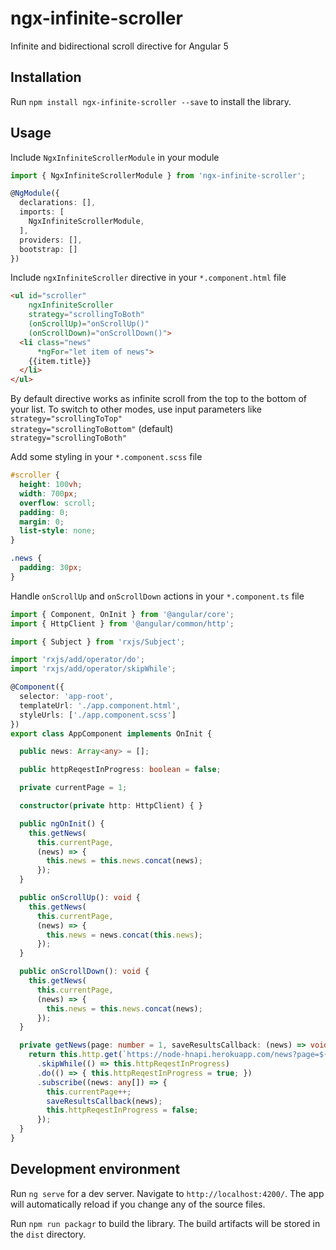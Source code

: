 # ngx-infinite-scroller

Infinite and bidirectional scroll directive for Angular 5

## Installation

Run `npm install ngx-infinite-scroller --save` to install the library.

## Usage

Include `NgxInfiniteScrollerModule` in your module

```typescript
import { NgxInfiniteScrollerModule } from 'ngx-infinite-scroller';

@NgModule({
  declarations: [],
  imports: [
    NgxInfiniteScrollerModule,
  ],
  providers: [],
  bootstrap: []
})
```

Include `ngxInfiniteScroller` directive in your `*.component.html` file

```html
<ul id="scroller"
    ngxInfiniteScroller
    strategy="scrollingToBoth"
    (onScrollUp)="onScrollUp()"
    (onScrollDown)="onScrollDown()">
  <li class="news"
      *ngFor="let item of news">
    {{item.title}}
  </li>
</ul>
```
By default directive works as infinite scroll from the top to the bottom of your list. To switch to other modes, use input parameters like  
`strategy="scrollingToTop"`  
`strategy="scrollingToBottom"` (default)  
`strategy="scrollingToBoth"`

Add some styling in your `*.component.scss` file

```scss
#scroller {
  height: 100vh;
  width: 700px;
  overflow: scroll;
  padding: 0;
  margin: 0;
  list-style: none;
}

.news {
  padding: 30px;
}
```

Handle `onScrollUp` and `onScrollDown` actions in your `*.component.ts` file

```typescript
import { Component, OnInit } from '@angular/core';
import { HttpClient } from '@angular/common/http';

import { Subject } from 'rxjs/Subject';

import 'rxjs/add/operator/do';
import 'rxjs/add/operator/skipWhile';

@Component({
  selector: 'app-root',
  templateUrl: './app.component.html',
  styleUrls: ['./app.component.scss']
})
export class AppComponent implements OnInit {

  public news: Array<any> = [];

  public httpReqestInProgress: boolean = false;

  private currentPage = 1;

  constructor(private http: HttpClient) { }

  public ngOnInit() {
    this.getNews(
      this.currentPage,
      (news) => {
        this.news = this.news.concat(news);
      });
  }

  public onScrollUp(): void {
    this.getNews(
      this.currentPage,
      (news) => {
        this.news = news.concat(this.news);
      });
  }

  public onScrollDown(): void {
    this.getNews(
      this.currentPage,
      (news) => {
        this.news = this.news.concat(news);
      });
  }

  private getNews(page: number = 1, saveResultsCallback: (news) => void) {
    return this.http.get(`https://node-hnapi.herokuapp.com/news?page=${page}`)
      .skipWhile(() => this.httpReqestInProgress)
      .do(() => { this.httpReqestInProgress = true; })
      .subscribe((news: any[]) => {
        this.currentPage++;
        saveResultsCallback(news);
        this.httpReqestInProgress = false;
      });
  }
}

```

## Development environment

Run `ng serve` for a dev server. Navigate to `http://localhost:4200/`. The app will automatically reload if you change any of the source files.

Run `npm run packagr` to build the library. The build artifacts will be stored in the `dist` directory.